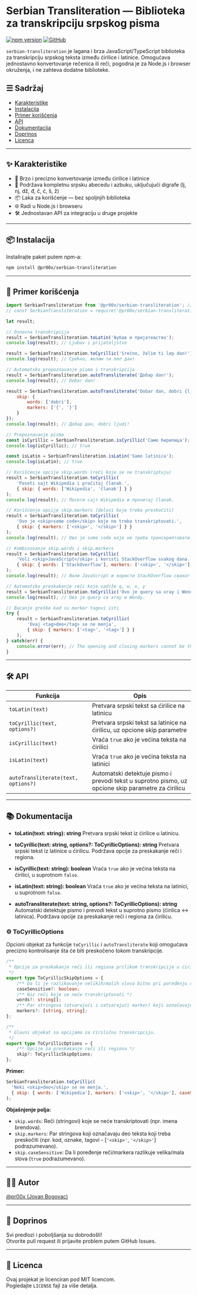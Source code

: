 # Serbian Transliteration — Biblioteka za transkripciju srpskog pisma

[![npm version](https://img.shields.io/npm/v/@pr00x/serbian-transliteration.svg)](https://www.npmjs.com/package/@pr00x/serbian-transliteration)
[![GitHub](https://img.shields.io/badge/github-pr00x/serbian--transliteration-blue?logo=github)](https://github.com/pr00x/serbian-transliteration)

`serbian-transliteration` je lagana i brza JavaScript/TypeScript biblioteka za transkripciju srpskog teksta između ćirilice i latinice. Omogućava jednostavno konvertovanje rečenica ili reči, pogodna je za Node.js i browser okruženja, i ne zahteva dodatne biblioteke.

## ☰ Sadržaj
- [Karakteristike](#karakteristike)
- [Instalacija](#instalacija)
- [Primer korišćenja](#primer-korišćenja)
- [API](#api)
- [Dokumentacija](#dokumentacija)
- [Doprinos](#doprinos)
- [Licenca](#licenca)

---

## ✨ Karakteristike

- 🔄 Brzo i precizno konvertovanje između ćirilice i latinice
- 📝 Podržava kompletnu srpsku abecedu i azbuku, uključujući digrafe (lj, nj, dž, đ, č, ć, š, ž)
- 📦 Laka za korišćenje — bez spoljnjih biblioteka
- 🌐 Radi u Node.js i browseru
- 🛠️ Jednostavan API za integraciju u druge projekte

---

## 📦 Instalacija

Instalirajte paket putem npm-a:
```bash
npm install @pr00x/serbian-transliteration
```

---

## 🚀 Primer korišćenja

```js
import SerbianTransliteration from '@pr00x/serbian-transliteration'; // ESM syntax
// const SerbianTransliteration = require('@pr00x/serbian-transliteration'); // CommonJS syntax

let result;

// Osnovna transkripcija
result = SerbianTransliteration.toLatin('Љубав и пријатељство');
console.log(result); // Ljubav i prijateljstvo

result = SerbianTransliteration.toCyrillic('Srećno, želim ti lep dan!');
console.log(result); // Срећно, желим ти леп дан!

// Automatsko prepoznavanje pisma i transkripcija
result = SerbianTransliteration.autoTransliterate('Добар dan!');
console.log(result); // Dobar dan!

result = SerbianTransliteration.autoTransliterate('Dobar dan, dobri {ljudi}!', {
    skip: {
        words: ['dobri'],
        markers: ['{', '}']
    }
});
console.log(result); // Добар дан, dobri ljudi!

// Prepoznavanje pisma
const isCyrillic = SerbianTransliteration.isCyrillic('Само ћирилица');
console.log(isCyrillic); // true

const isLatin = SerbianTransliteration.isLatin('Samo latinica');
console.log(isLatin); // true

// Korišćenje opcije skip.words (reči koje se ne transkriptuju)
result = SerbianTransliteration.toCyrillic(
    'Poseti sajt Wikipedia i pročitaj članak.',
    { skip: { words: ['Wikipedia', 'članak'] } }
);
console.log(result); // Посети сајт Wikipedia и прочитај članak.

// Korišćenje opcije skip.markers (delovi koje treba preskočiti)
result = SerbianTransliteration.toCyrillic(
    'Ovo je <skip>some code</skip> koje ne treba transkriptovati.',
    { skip: { markers: ['<skip>', '</skip>'] } }
);
console.log(result); // Ово је some code које не треба транскриптовати.

// Kombinovanje skip.words i skip.markers
result = SerbianTransliteration.toCyrillic(
    'Voli <skip>JavaScript</skip> i koristi StackOverflow svakog dana.',
    { skip: { words: ['StackOverflow'], markers: ['<skip>', '</skip>'] } }
);
console.log(result); // Воли JavaScript и користи StackOverflow сваког дана.

// Automatsko preskakanje reči koje sadrže q, w, x, y
result = SerbianTransliteration.toCyrillic('Ovo je query sa xray i Wendy.');
console.log(result); // Ово је query са xray и Wendy.

// Bacanje greške kad su marker tagovi isti
try {
    result = SerbianTransliteration.toCyrillic(
        'Ovaj <tag>deo</tag> se ne menja',
        { skip: { markers: ['<tag>', '<tag>'] } }
    );
} catch(err) {
    console.error(err); // The opening and closing markers cannot be the same.
}
```

---

## 🛠️ API
| Funkcija                   | Opis                                                           |
|----------------------------|----------------------------------------------------------------|
| `toLatin(text)`            | Pretvara srpski tekst sa ćirilice na latinicu                  |
| `toCyrillic(text, options?)` | Pretvara srpski tekst sa latinice na ćirilicu, uz opcione skip parametre |
| `isCyrillic(text)`         | Vraća `true` ako je većina teksta na ćirilici                  |
| `isLatin(text)`            | Vraća `true` ako je većina teksta na latinici                  |
| `autoTransliterate(text, options?)`  | Automatski detektuje pismo i prevodi tekst u suprotno pismo, uz opcione skip parametre za ćirilicu    |
---

## 📚 Dokumentacija

- **toLatin(text: string): string**
  Pretvara srpski tekst iz ćirilice u latinicu.

- **toCyrillic(text: string, options?: ToCyrillicOptions): string**
  Pretvara srpski tekst iz latinice u ćirilicu. Podržava opcije za preskakanje reči i regiona.

- **isCyrillic(text: string): boolean**
  Vraća `true` ako je većina teksta na ćirilici, u suprotnom `false`.

- **isLatin(text: string): boolean**
  Vraća `true` ako je većina teksta na latinici, u suprotnom `false`.

- **autoTransliterate(text: string, options?: ToCyrillicOptions): string**
  Automatski detektuje pismo i prevodi tekst u suprotno pismo (ćirilica ↔ latinica). Podržava opcije za preskakanje reči i regiona za ćirilicu.

### ⚙️ ToCyrillicOptions

Opcioni objekat za funkcije `toCyrillic` i `autoTransliterate` koji omogućava precizno kontrolisanje šta će biti preskočeno tokom transkripcije.

```typescript
/**
 * Opcije za preskakanje reči ili regiona prilikom transkripcije u ćirilicu.
 */
export type ToCyrillicSkipOptions = {
    /** Da li je razlikovanje velikih/malih slova bitno pri poređenju reči i markera */
    caseSensitive?: boolean;
    /** Niz reči koje se neće transkriptovati */
    words?: string[];
    /** Par stringova (otvarajući i zatvarajući marker) koji označavaju deo teksta koji se preskače */
    markers?: [string, string];
};

/**
 * Glavni objekat sa opcijama za ćiriličnu transkripciju.
 */
export type ToCyrillicOptions = {
    /** Opcije za preskakanje reči ili regiona */
    skip?: ToCyrillicSkipOptions;
};
```

**Primer:**
```js
SerbianTransliteration.toCyrillic(
  'Neki <skip>deo</skip> se ne menja.',
  { skip: { words: ['Wikipedia'], markers: ['<skip>', '</skip>'], caseSensitive: false } }
);
```

**Objašnjenje polja:**
- `skip.words`: Reči (stringovi) koje se neće transkriptovati (npr. imena brendova).
- `skip.markers`: Par stringova koji označavaju deo teksta koji treba preskočiti (npr. kod, oznake, tagovi - [`'<skip>'`, `'</skip>'`] podrazumevano).
- `skip.caseSensitive`: Da li poređenje reči/markera razlikuje velika/mala slova (`true` podrazumevano).

---

## 👨‍💻 Autor

[@pr00x (Jovan Bogovac)](https://github.com/pr00x)

---

## 🤝 Doprinos

Svi predlozi i poboljšanja su dobrodošli!  
Otvorite pull request ili prijavite problem putem GitHub Issues.

---

## 📝 Licenca

Ovaj projekat je licenciran pod MIT licencom.  
Pogledajte `LICENSE` fajl za više detalja.